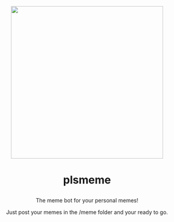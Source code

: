 <p align="center"><a href="https://github.com/marvrb/plsmeme"><img src="https://thumbs.gfycat.com/AgitatedLiveAgouti.webp" width="400"><a/></p>

#  <p align="center">plsmeme<p/>
<p align="center">The meme bot for your personal memes!<p/>

<p align="center">Just post your memes in the /meme folder and your ready to go.<p/>







